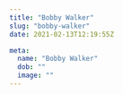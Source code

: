 ```yaml
---
title: "Bobby Walker"
slug: "bobby-walker"
date: 2021-02-13T12:19:55Z

meta:
  name: "Bobby Walker"
  dob: ""
  image: ""
---
```


